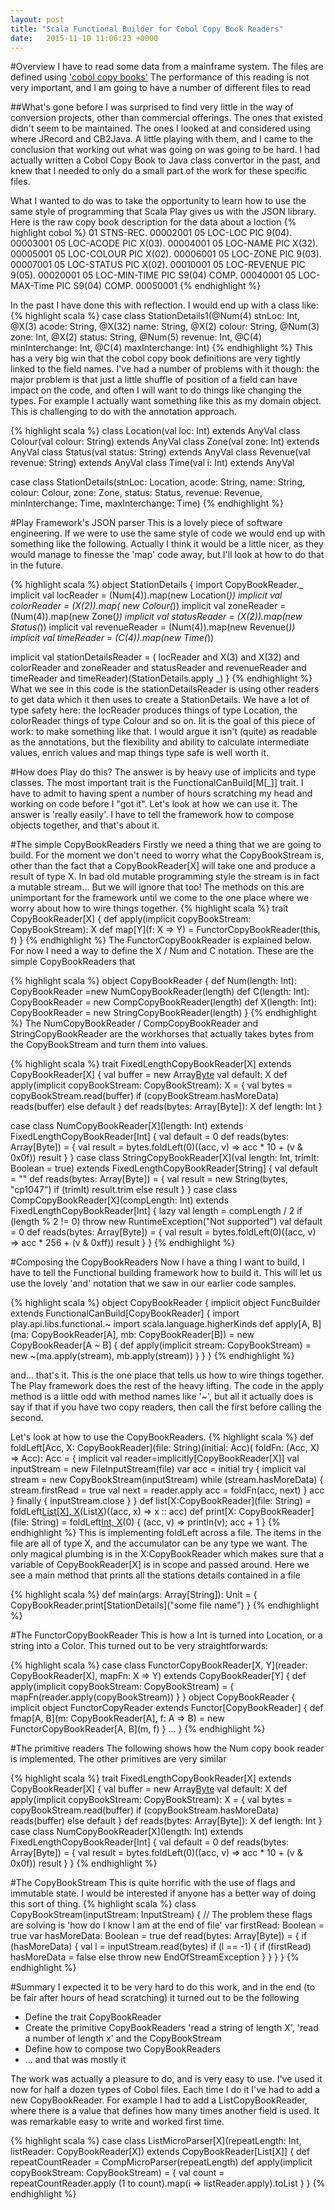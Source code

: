 ```yaml
---
layout: post
title: "Scala Functional Builder for Cobol Copy Book Readers"
date:   2015-11-10 11:06:23 +0000
---
```

#Overview
I have to read some data from a mainframe system. The files are defined using ['cobol copy books'](http://www.tutorialspoint.com/cobol/cobol_data_layout.htm) 
The performance of this reading is not very important, and I am going to have a number of different files to read

##What's gone before
I was surprised to find very little in the way of conversion projects, other than commercial offerings. The ones that existed didn't seem to be maintained. The ones I looked
at and considered using where JRecord and CB2Java. A little playing with them, and I came to the conclusion that working out what was going on was going to be hard. I had actually
written a Cobol Copy Book to Java class convertor in the past, and knew that I needed to only do a small part of the work for these specific files.

What I wanted to do was to take the opportunity to learn how to use the same style of programming that Scala Play gives us with the JSON library. Here is the raw copy book description
for the data about a loction
{% highlight cobol %}
       01  STNS-REC.                                                    00002001
           05  LOC-LOC                  PIC 9(04).                      00003001
           05  LOC-ACODE                PIC X(03).                      00004001
           05  LOC-NAME                 PIC X(32).                      00005001
           05  LOC-COLOUR               PIC X(02).                      00006001
           05  LOC-ZONE                 PIC 9(03).                      00007001
           05  LOC-STATUS               PIC X(02).                      00010001
           05  LOC-REVENUE              PIC 9(05).                      00020001
           05  LOC-MIN-TIME             PIC S9(04) COMP.                00040001
           05  LOC-MAX-Time             PIC S9(04) COMP.                00050001
{% endhighlight %}

In the past I have done this with reflection. I would end up with a class like:
{% highlight scala %}
case class StationDetails1(@Num(4) stnLoc: Int,
                           @X(3) acode: String,
                           @X(32) name: String,
                           @X(2) colour: String,
                           @Num(3) zone: Int,
                           @X(2) status: String,
                           @Num(5) revenue: Int,
                           @C(4) minInterchange: Int,
                           @C(4) maxInterchange: Int)
{% endhighlight %}
This has a very big win that the cobol copy book definitions are very tightly linked to the field names. I've had a number of problems with it though: the major problem
is that just a little shuffle of position of a field can have impact on the code, and often I will want to do things like changing the types. For example I actually want something
like this as my domain object. This is challenging to do with the annotation approach.   

{% highlight scala %}
class Location(val loc: Int) extends AnyVal
class Colour(val colour: String) extends AnyVal
class Zone(val zone: Int) extends AnyVal
class Status(val status: String) extends AnyVal
class Revenue(val revenue: String) extends AnyVal
class Time(val i: Int) extends AnyVal

case class StationDetails(stnLoc: Location, acode: String, name: String,
        colour: Colour, zone: Zone, status: Status, revenue: Revenue, 
        minInterchange: Time, maxInterchange: Time)
{% endhighlight %}

#Play Framework's JSON parser
This is a lovely piece of software engineering. If we were to use the same style of code we would end up with something like the following. Actually
I think it would be a little nicer, as they would manage to finesse the 'map' code away, but I'll look at how to do that in the future.

{% highlight scala %}
object StationDetails {
  import CopyBookReader._
  implicit val locReader = (Num(4)).map(new Location(_))
  implicit val colorReader = (X(2)).map( new Colour(_))
  implicit val zoneReader = (Num(4)).map(new Zone(_))
  implicit val statusReader = (X(2)).map(new Status(_))
  implicit val revenueReader = (Num(4)).map(new Revenue(_))
  implicit val timeReader = (C(4)).map(new Time(_))
  
  implicit val stationDetailsReader = (
    locReader and X(3) and X(32) and
    colorReader and zoneReader and statusReader and
    revenueReader and timeReader and timeReader)(StationDetails.apply _)
}
{% endhighlight %}
What we see in this code is the stationDetailsReader is using other readers to get data which it then uses to create a StationDetails. We have a lot of type safety here: the 
locReader produces things of type Location, the colorReader things of type Colour and so on. Iit is the goal of this piece of work: to make something like that. I would argue 
it isn't (quite) as readable as the annotations, but the flexibility and ability to calculate intermediate values, enrich values and map things type safe is well worth it.

#How does Play do this?
The answer is by heavy use of implicits and type classes. The most important trait is the FunctionalCanBuild[M[_]] trait. I have to admit to having spent a number of hours 
scratching my head and working on code before I "got it".  Let's look at how we can use it. The answer is 'really easily'. I have to tell the framework how to compose objects
together, and that's about it.

#The simple CopyBookReaders
Firstly we need a thing that we are going to build. For the moment we don't need to worry what the CopyBookStream is, other than the fact that a CopyBookReader[X] will 
take one and produce a result of type X. In bad old mutable programming style the stream is in fact a mutable stream... But we will ignore that too! The methods on this are
unimportant for the framework until we come to the one place where we worry about how to wire things together.
{% highlight scala %}
trait CopyBookReader[X] {
  def apply(implicit copyBookStream: CopyBookStream): X
  def map[Y](f: X => Y) = FunctorCopyBookReader(this, f)
}
{% endhighlight %}
The FunctorCopyBookReader is explained below. For now I need a way to define the X / Num and C notation. These are the simple CopyBookReaders that

{% highlight scala %}
object CopyBookReader {
  def Num(length: Int): CopyBookReader =new NumCopyBookReader(length)
  def C(length: Int): CopyBookReader = new CompCopyBookReader(length)
  def X(length: Int): CopyBookReader = new StringCopyBookReader(length)
}
{% endhighlight %}
The NumCopyBookReader / CompCopyBookReader and StringCopyBookReader are the workhorses that actually takes bytes from the CopyBookStream
and turn them into values. 

{% highlight scala %}
trait FixedLengthCopyBookReader[X] extends CopyBookReader[X] {
  val buffer = new Array[Byte](length)
  val default: X
  def apply(implicit copyBookStream: CopyBookStream): X = {
    val bytes = copyBookStream.read(buffer)
    if (copyBookStream.hasMoreData)
      reads(buffer)
    else
      default
  }
  def reads(bytes: Array[Byte]): X
  def length: Int
}

case class NumCopyBookReader[X](length: Int) extends FixedLengthCopyBookReader[Int] {
  val default = 0
  def reads(bytes: Array[Byte]) = {
    val result = bytes.foldLeft(0)((acc, v) =>
      acc * 10 + (v & 0x0f))
    result
  }
}
case class StringCopyBookReader[X](val length: Int, trimIt: Boolean = true) 
             extends FixedLengthCopyBookReader[String] {
  val default = ""
  def reads(bytes: Array[Byte]) = {
    val result = new String(bytes,  "cp1047")
    if (trimIt) result.trim else result
  }
}
case class CompCopyBookReader[X](compLength: Int) 
               extends FixedLengthCopyBookReader[Int] {
  lazy val length = compLength / 2
  if (length % 2 != 0) throw new RuntimeException("Not supported")
  val default = 0
  def reads(bytes: Array[Byte]) = {
    val result = bytes.foldLeft(0)((acc, v) => acc * 256 + (v & 0xff))
    result
  }
}
{% endhighlight %}

#Composing the CopyBookReaders
Now I have a thing I want to build, I have to tell the Functional building framework how to build it. This will let us use the lovely 'and' notation
that we saw in our earlier code samples.

{% highlight scala %}
object CopyBookReader {
  implicit object FuncBuilder extends FunctionalCanBuild[CopyBookReader] {
    import play.api.libs.functional.~
    import scala.language.higherKinds
    def apply[A, B](ma: CopyBookReader[A], mb: CopyBookReader[B]) = 
      new CopyBookReader[A ~ B] {
	      def apply(implicit stream: CopyBookStream) = 
	         new ~(ma.apply(stream), mb.apply(stream))
	    }
  }
}
{% endhighlight %}

and... that's it. This is the one place that tells us how to wire things together. The Play framework does the rest of the heavy lifting. The code in the apply method is a 
little odd with method names like '~', but all it actually does is say if that if you have two copy readers, then call the first before calling the second.

Let's look at how to use the CopyBookReaders. 
{% highlight scala %}
  def foldLeft[Acc, X: CopyBookReader](file: String)(initial: Acc)(
                                       foldFn: (Acc, X) => Acc): Acc = {
    implicit val reader=implicitly[CopyBookReader[X]]
    val inputStream = new FileInputStream(file)
    var acc = initial
    try {
      implicit val stream = new CopyBookStream(inputStream)
      while (stream.hasMoreData) {
        stream.firstRead = true
        val next = reader.apply
        acc = foldFn(acc, next)
      }
      acc
    } finally { inputStream.close }
  }
 def list[X:CopyBookReader](file: String) = 
         foldLeft[List[X], X](file)(List[X]())((acc, x) => x :: acc)
 def print[X: CopyBookReader](file: String) = 
         foldLeft[Int, X](file)(0) { (acc, v) => println(v); acc + 1 }
{% endhighlight %}
This is implementing foldLeft across a file. The items in the file are all of type X, and the accumulator can be any type we want. The only magical plumbing is in the X:CopyBookReader which
makes sure that a variable of CopyBookReader[X] is in scope and passed around. Here we see a main method that prints all the stations details contained in a file

{% highlight scala %}
def main(args: Array[String]): Unit = {
  CopyBookReader.print[StationDetails]("some file name")
}
{% endhighlight %}

#The FunctorCopyBookReader
This is how a Int is turned into Location, or a string into a Color. This turned out to be very straightforwards:

{% highlight scala %}
case class FunctorCopyBookReader[X, Y](reader: CopyBookReader[X], mapFn: X => Y) 
                                       extends CopyBookReader[Y] {
  def apply(implicit copyBookStream: CopyBookStream) = {
    mapFn(reader.apply(copyBookStream))
  }
}
object CopyBookReader {
  implicit object FunctorCopyReader extends Functor[CopyBookReader] {
    def fmap[A, B](m: CopyBookReader[A], f: A => B) = 
         new FunctorCopyBookReader[A, B](m, f)
  }
   ...
}
{% endhighlight %}

#The primitive readers
The following shows how the Num copy book reader is implemented. The other primitives are very similar

{% highlight scala %}
trait FixedLengthCopyBookReader[X] extends CopyBookReader[X] {
  val buffer = new Array[Byte](length)
  val default: X
  def apply(implicit copyBookStream: CopyBookStream): X = {
    val bytes = copyBookStream.read(buffer)
    if (copyBookStream.hasMoreData)
      reads(buffer)
    else
      default
  }
  def reads(bytes: Array[Byte]): X
  def length: Int
}
case class NumCopyBookReader[X](length: Int) extends FixedLengthCopyBookReader[Int] {
  val default = 0
  def reads(bytes: Array[Byte]) = {
    val result = bytes.foldLeft(0)((acc, v) =>
      acc * 10 + (v & 0x0f))
    result
  }
}
{% endhighlight %}

#The CopyBookStream
This is quite horrific with the use of flags and immutable state. I would be interested if anyone has a better way of doing this sort of thing.
{% highlight scala %}
class CopyBookStream(inputStream: InputStream) {
  // The problem these flags are solving is 'how do I know I am at the end of file' 
  var firstRead: Boolean = true
  var hasMoreData: Boolean = true
  def read(bytes: Array[Byte]) = { 
    if (hasMoreData) {
      val l = inputStream.read(bytes)
      if (l == -1) {
        if (firstRead)
          hasMoreData = false
        else throw new EndOfStreamException
      }
    }
  }
}
{% endhighlight %}

#Summary
I expected it to be very hard to do this work, and in the end (to be fair after hours of head scratching) it turned out to be the following
* Define the trait CopyBookReader
* Create the primitive CopyBookReaders 'read a string of length X', 'read a number of length x' and the CopyBookStream 
* Define how to compose two CopyBookReaders
* ... and that was mostly it

The work was actually a pleasure to do, and is very easy to use. I've used it now for half a dozen types of Cobol files. Each time I do it
I've had to add a new CopyBookReader. For example I had to add a ListCopyBookReader, where there is a value that defines how many times another field is used. It
was remarkable easy to write and worked first time.
 
{% highlight scala %}
case class ListMicroParser[X](repeatLength: Int, listReader: CopyBookReader[X])
                              extends CopyBookReader[List[X]] {
  def repeatCountReader = CompMicroParser(repeatLength)
  def apply(implicit copyBookStream: CopyBookStream) = {
    val count = repeatCountReader.apply
    (1 to count).map(i => listReader.apply).toList
  }
}
{% endhighlight %}




